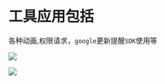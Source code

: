 # 工具应用包括

各种动画,权限请求，`google`更新提醒`SDK`使用等

![](E:\code\GIT\github\MagicWand\Screenshot_2019-11-15-16-52-52.png)

![](E:\code\GIT\github\MagicWand\Screenshot_2019-11-15-16-52-46.png)